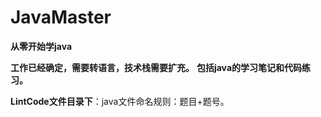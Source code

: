 # JavaMaster
**从零开始学java**

**工作已经确定，需要转语言，技术栈需要扩充。**
**包括java的学习笔记和代码练习。**


**LintCode文件目录下**：java文件命名规则：题目+题号。
